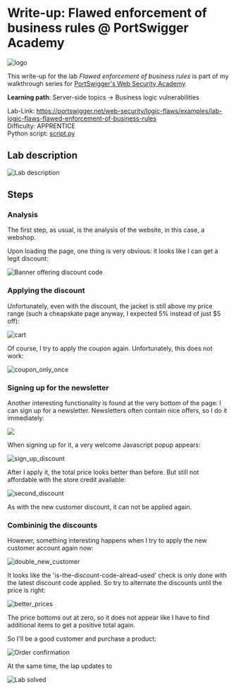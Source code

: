 # Write-up: Flawed enforcement of business rules @ PortSwigger Academy

![logo](img/logo.png)

This write-up for the lab *Flawed enforcement of business rules* is part of my walkthrough series for [PortSwigger's Web Security Academy](https://portswigger.net/web-security).

**Learning path**: Server-side topics → Business logic vulnerabilities

Lab-Link: <https://portswigger.net/web-security/logic-flaws/examples/lab-logic-flaws-flawed-enforcement-of-business-rules>  
Difficulty: APPRENTICE  
Python script: [script.py](script.py)  

## Lab description

![Lab description](img/lab_description.png)


## Steps

### Analysis

The first step, as usual, is the analysis of the website, in this case, a webshop.

Upon loading the page, one thing is very obvious: it looks like I can get a legit discount:

![Banner offering discount code](img/banner.png)

### Applying the discount

Unfortunately, even with the discount, the jacket is still above my price range (such a cheapskate page anyway, I expected 5% instead of just \$5 off):

![cart](img/cart.png)

Of course, I try to apply the coupon again. Unfortunately, this does not work:

![coupon_only_once](img/coupon_only_once.png)

### Signing up for the newsletter

Another interesting functionality is found at the very bottom of the page: I can sign up for a newsletter. Newsletters often contain nice offers, so I do it immediately:

![](img/newsletter.png)

When signing up for it, a very welcome Javascript popup appears:

![sign_up_discount](img/sign_up_discount.png)

After I apply it, the total price looks better than before. But still not affordable with the store credit available:

![second_discount](img/second_discount.png)

As with the new customer discount, it can not be applied again. 

### Combininig the discounts

However, something interesting happens when I try to apply the new customer account again now:

![double_new_customer](img/double_new_customer.png)

It looks like the 'is-the-discount-code-alread-used' check is only done with the latest discount code applied. So try to alternate the discounts until the price is right:

![better_prices](img/better_prices.png)

The price bottoms out at zero, so it does not appear like I have to find additional items to get a positive total again.

So I'll be a good customer and purchase a product:

![Order confirmation](img/confirmation.png)

At the same time, the lap updates to

![Lab solved](img/success.png)

